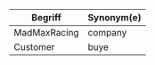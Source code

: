 | Begriff         | Synonym(e) |
|-----------------|------------|
| MadMaxRacing    | company    |
| Customer        | buye       |

